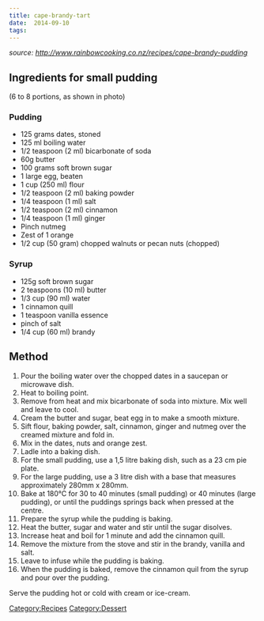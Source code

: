 ```yaml
---
title: cape-brandy-tart
date:  2014-09-10
tags:
---
```

*source: <http://www.rainbowcooking.co.nz/recipes/cape-brandy-pudding>*

Ingredients for small pudding
-----------------------------

(6 to 8 portions, as shown in photo)

### Pudding

-   125 grams dates, stoned
-   125 ml boiling water
-   1/2 teaspoon (2 ml) bicarbonate of soda
-   60g butter
-   100 grams soft brown sugar
-   1 large egg, beaten
-   1 cup (250 ml) flour
-   1/2 teaspoon (2 ml) baking powder
-   1/4 teaspoon (1 ml) salt
-   1/2 teaspoon (2 ml) cinnamon
-   1/4 teaspoon (1 ml) ginger
-   Pinch nutmeg
-   Zest of 1 orange
-   1/2 cup (50 gram) chopped walnuts or pecan nuts (chopped)

### Syrup

-   125g soft brown sugar
-   2 teaspoons (10 ml) butter
-   1/3 cup (90 ml) water
-   1 cinnamon quill
-   1 teaspoon vanilla essence
-   pinch of salt
-   1/4 cup (60 ml) brandy

Method
------

1.  Pour the boiling water over the chopped dates in a saucepan or
    microwave dish.
2.  Heat to boiling point.
3.  Remove from heat and mix bicarbonate of soda into mixture. Mix well
    and leave to cool.
4.  Cream the butter and sugar, beat egg in to make a smooth mixture.
5.  Sift flour, baking powder, salt, cinnamon, ginger and nutmeg over
    the creamed mixture and fold in.
6.  Mix in the dates, nuts and orange zest.
7.  Ladle into a baking dish.
8.  For the small pudding, use a 1,5 litre baking dish, such as a 23 cm
    pie plate.
9.  For the large pudding, use a 3 litre dish with a base that measures
    approximately 280mm x 280mm.
10. Bake at 180°C for 30 to 40 minutes (small pudding) or 40 minutes
    (large pudding), or until the puddings springs back when pressed at
    the centre.
11. Prepare the syrup while the pudding is baking.
12. Heat the butter, sugar and water and stir until the sugar disolves.
13. Increase heat and boil for 1 minute and add the cinnamon quill.
14. Remove the mixture from the stove and stir in the brandy, vanilla
    and salt.
15. Leave to infuse while the pudding is baking.
16. When the pudding is baked, remove the cinnamon quil from the syrup
    and pour over the pudding.

Serve the pudding hot or cold with cream or ice-cream.

<Category:Recipes> <Category:Dessert>

